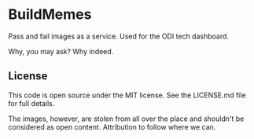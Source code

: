 
BuildMemes
==========

Pass and fail images as a service. Used for the ODI tech dashboard.

Why, you may ask? Why indeed.

License
-------

This code is open source under the MIT license. See the LICENSE.md file for 
full details.

The images, however, are stolen from all over the place and shouldn't be 
considered as open content. Attribution to follow where we can.
